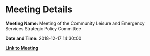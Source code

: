 # Meeting Details

**Meeting Name:** Meeting of the Community Leisure and Emergency Services Strategic Policy Committee

**Date and Time:** 2018-12-17 14:30:00

**[Link to Meeting](https://www.limerick.ie/council/whats-on/meeting-community-leisure-and-emergency-services-strategic-policy-committee-0)**
